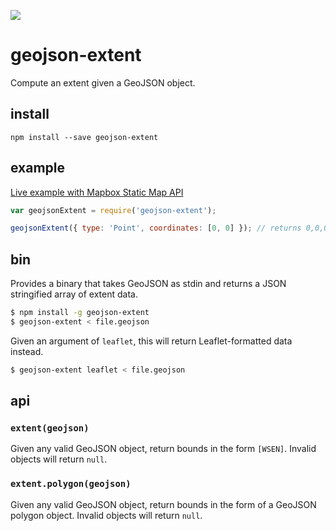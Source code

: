 ![](http://img.shields.io/travis/mapbox/geojson-extent.svg?style=flat)

# geojson-extent

Compute an extent given a GeoJSON object.

## install

    npm install --save geojson-extent

## example

[Live example with Mapbox Static Map API](https://www.mapbox.com/mapbox.js/example/v1.0.0/static-map-from-geojson-with-geo-viewport/)

```js
var geojsonExtent = require('geojson-extent');

geojsonExtent({ type: 'Point', coordinates: [0, 0] }); // returns 0,0,0,0 extent
```

## bin

Provides a binary that takes GeoJSON as stdin and returns a JSON stringified
array of extent data.

```sh
$ npm install -g geojson-extent
$ geojson-extent < file.geojson
```

Given an argument of `leaflet`, this will return Leaflet-formatted data instead.

```sh
$ geojson-extent leaflet < file.geojson
```

## api

### `extent(geojson)`

Given any valid GeoJSON object, return bounds in the form `[WSEN]`.
Invalid objects will return `null`.

### `extent.polygon(geojson)`

Given any valid GeoJSON object, return bounds in the form of a GeoJSON polygon object.
Invalid objects will return `null`.
